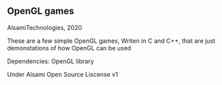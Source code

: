## OpenGL games

AlsamiTechnologies, 2020

These are a few simple OpenGL games, Writen in C and C++, that are just demonstations of how OpenGL can be used 

Dependencies:
OpenGL library

Under Alsami Open Source Liscense v1
